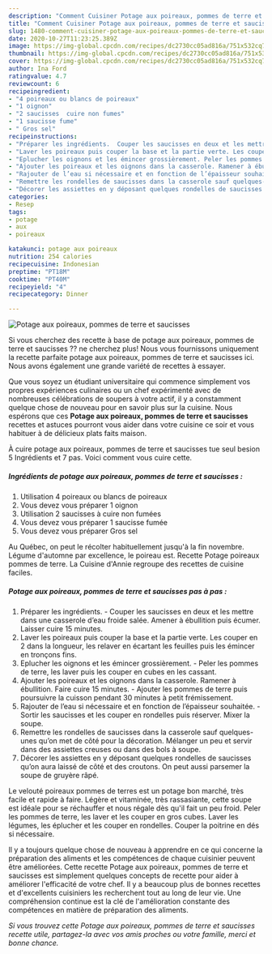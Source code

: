 ```yaml
---
description: "Comment Cuisiner Potage aux poireaux, pommes de terre et saucisses"
title: "Comment Cuisiner Potage aux poireaux, pommes de terre et saucisses"
slug: 1480-comment-cuisiner-potage-aux-poireaux-pommes-de-terre-et-saucisses
date: 2020-10-27T11:23:25.389Z
image: https://img-global.cpcdn.com/recipes/dc2730cc05ad816a/751x532cq70/potage-aux-poireaux-pommes-de-terre-et-saucisses-photo-principale-de-la-recette.jpg
thumbnail: https://img-global.cpcdn.com/recipes/dc2730cc05ad816a/751x532cq70/potage-aux-poireaux-pommes-de-terre-et-saucisses-photo-principale-de-la-recette.jpg
cover: https://img-global.cpcdn.com/recipes/dc2730cc05ad816a/751x532cq70/potage-aux-poireaux-pommes-de-terre-et-saucisses-photo-principale-de-la-recette.jpg
author: Ina Ford
ratingvalue: 4.7
reviewcount: 6
recipeingredient:
- "4 poireaux ou blancs de poireaux"
- "1 oignon"
- "2 saucisses  cuire non fumes"
- "1 saucisse fume"
- " Gros sel"
recipeinstructions:
- "Préparer les ingrédients.  Couper les saucisses en deux et les mettre dans une casserole d’eau froide salée. Amener à ébullition puis écumer. Laisser cuire 15 minutes."
- "Laver les poireaux puis couper la base et la partie verte. Les couper en 2 dans la longueur, les relaver en écartant les feuilles puis les émincer en tronçons fins."
- "Eplucher les oignons et les émincer grossièrement. Peler les pommes de terre, les laver puis les couper en cubes en les cassant."
- "Ajouter les poireaux et les oignons dans la casserole. Ramener à ébullition. Faire cuire 15 minutes.  Ajouter les pommes de terre puis poursuivre la cuisson pendant 30 minutes à petit frémissement."
- "Rajouter de l’eau si nécessaire et en fonction de l’épaisseur souhaitée. Sortir les saucisses et les couper en rondelles puis réserver. Mixer la soupe."
- "Remettre les rondelles de saucisses dans la casserole sauf quelques-unes qu’on met de côté pour la décoration. Mélanger un peu et servir dans des assiettes creuses ou dans des bols à soupe."
- "Décorer les assiettes en y déposant quelques rondelles de saucisses qu’on aura laissé de côté et des croutons. On peut aussi parsemer la soupe de gruyère râpé."
categories:
- Resep
tags:
- potage
- aux
- poireaux

katakunci: potage aux poireaux 
nutrition: 254 calories
recipecuisine: Indonesian
preptime: "PT18M"
cooktime: "PT40M"
recipeyield: "4"
recipecategory: Dinner

---
```



![Potage aux poireaux, pommes de terre et saucisses](https://img-global.cpcdn.com/recipes/dc2730cc05ad816a/751x532cq70/potage-aux-poireaux-pommes-de-terre-et-saucisses-photo-principale-de-la-recette.jpg)

Si vous cherchez des recette à base de potage aux poireaux, pommes de terre et saucisses ?? ne cherchez plus! Nous vous fournissons uniquement la recette parfaite potage aux poireaux, pommes de terre et saucisses ici. Nous avons également une grande variété de recettes à essayer.

Que vous soyez un étudiant universitaire qui commence simplement vos propres expériences culinaires ou un chef expérimenté avec de nombreuses célébrations de soupers à votre actif, il y a constamment quelque chose de nouveau pour en savoir plus sur la cuisine. Nous espérons que ces <strong> Potage aux poireaux, pommes de terre et saucisses </strong> recettes et astuces pourront vous aider dans votre cuisine ce soir et vous habituer à de délicieux plats faits maison.

<!--inarticleads1-->

À cuire potage aux poireaux, pommes de terre et saucisses tue seul besion 5 Ingrédients et 7 pas. Voici comment vous cuire cette.

##### Ingrédients de potage aux poireaux, pommes de terre et saucisses :

1. Utilisation 4 poireaux ou blancs de poireaux
1. Vous devez vous préparer 1 oignon
1. Utilisation 2 saucisses à cuire non fumées
1. Vous devez vous préparer 1 saucisse fumée
1. Vous devez vous préparer  Gros sel


Au Québec, on peut le récolter habituellement jusqu&#39;à la fin novembre. Légume d&#39;automne par excellence, le poireau est. Recette Potage poireaux pommes de terre. La Cuisine d&#39;Annie regroupe des recettes de cuisine faciles. 

<!--inarticleads2-->

##### Potage aux poireaux, pommes de terre et saucisses pas à pas :

1. Préparer les ingrédients.  - Couper les saucisses en deux et les mettre dans une casserole d’eau froide salée. Amener à ébullition puis écumer. Laisser cuire 15 minutes.
1. Laver les poireaux puis couper la base et la partie verte. Les couper en 2 dans la longueur, les relaver en écartant les feuilles puis les émincer en tronçons fins.
1. Eplucher les oignons et les émincer grossièrement. - Peler les pommes de terre, les laver puis les couper en cubes en les cassant.
1. Ajouter les poireaux et les oignons dans la casserole. Ramener à ébullition. Faire cuire 15 minutes.  - Ajouter les pommes de terre puis poursuivre la cuisson pendant 30 minutes à petit frémissement.
1. Rajouter de l’eau si nécessaire et en fonction de l’épaisseur souhaitée. - Sortir les saucisses et les couper en rondelles puis réserver. Mixer la soupe.
1. Remettre les rondelles de saucisses dans la casserole sauf quelques-unes qu’on met de côté pour la décoration. Mélanger un peu et servir dans des assiettes creuses ou dans des bols à soupe.
1. Décorer les assiettes en y déposant quelques rondelles de saucisses qu’on aura laissé de côté et des croutons. On peut aussi parsemer la soupe de gruyère râpé.


Le velouté poireaux pommes de terres est un potage bon marché, très facile et rapide à faire. Légère et vitaminée, très rassasiante, cette soupe est idéale pour se réchauffer et nous régale dès qu&#39;il fait un peu froid. Peler les pommes de terre, les laver et les couper en gros cubes. Laver les légumes, les éplucher et les couper en rondelles. Couper la poitrine en dés si nécessaire. 

<!--inarticleads1-->

<p>
Il y a toujours quelque chose de nouveau à apprendre en ce qui concerne la préparation des aliments et les compétences de chaque cuisinier peuvent être améliorées. Cette recette Potage aux poireaux, pommes de terre et saucisses est simplement quelques concepts de recette pour aider à améliorer l'efficacité de votre chef. Il y a beaucoup plus de bonnes recettes et d'excellents cuisiniers les recherchent tout au long de leur vie. Une compréhension continue est la clé de l'amélioration constante des compétences en matière de préparation des aliments.
</p>

<p>
<i>Si vous trouvez cette Potage aux poireaux, pommes de terre et saucisses recette utile, partagez-la avec vos amis proches ou votre famille, merci et bonne chance.</i>
</p>
